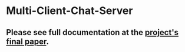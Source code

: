 # Multi-Client-Chat-Server

## Please see full documentation at the [project's final paper](https://github.com/YuvalDisatnik/Multi-Client-Chat-Server/blob/master/%D7%A8%D7%A9%D7%AA%D7%95%D7%AA%20%D7%9E%D7%97%D7%A9%D7%91%D7%99%D7%9D%20%D7%95%D7%90%D7%99%D7%A0%D7%98%D7%A8%D7%A0%D7%98%201%20-%20%D7%A4%D7%A8%D7%95%D7%99%D7%A7%D7%98%20%D7%92%D7%9E%D7%A8.pdf).
